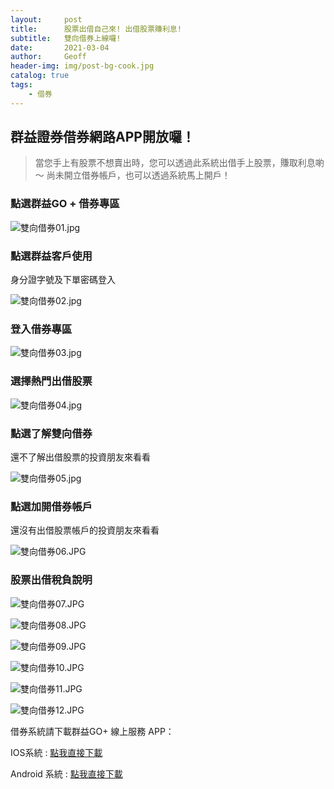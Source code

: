 ```yaml
---
layout:     post
title:      股票出借自己來! 出借股票賺利息!
subtitle:   雙向借券上線囉!
date:       2021-03-04
author:     Geoff
header-img: img/post-bg-cook.jpg
catalog: true
tags:
    - 借券
---
```




## 群益證券借券網路APP開放囉！

> 當您手上有股票不想賣出時，您可以透過此系統出借手上股票，賺取利息喲～
  尚未開立借券帳戶，也可以透過系統馬上開戶！

### 點選群益GO + 借券專區

![雙向借券01.jpg]({{site.baseurl}}/media/雙向借券01.jpg)


### 點選群益客戶使用
身分證字號及下單密碼登入

![雙向借券02.jpg]({{site.baseurl}}/media/雙向借券02.jpg)

### 登入借券專區

![雙向借券03.jpg]({{site.baseurl}}/media/雙向借券03.jpg)

### 選擇熱門出借股票

![雙向借券04.jpg]({{site.baseurl}}/media/雙向借券04.jpg)

### 點選了解雙向借券
還不了解出借股票的投資朋友來看看

![雙向借券05.jpg]({{site.baseurl}}/media/雙向借券05.jpg)

### 點選加開借券帳戶
還沒有出借股票帳戶的投資朋友來看看

![雙向借券06.JPG]({{site.baseurl}}/media/雙向借券06.JPG)

### 股票出借稅負說明

![雙向借券07.JPG]({{site.baseurl}}/media/雙向借券07.JPG)

![雙向借券08.JPG]({{site.baseurl}}/media/雙向借券08.JPG)

![雙向借券09.JPG]({{site.baseurl}}/media/雙向借券09.JPG)

![雙向借券10.JPG]({{site.baseurl}}/media/雙向借券10.JPG)

![雙向借券11.JPG]({{site.baseurl}}/media/雙向借券11.JPG)

![雙向借券12.JPG]({{site.baseurl}}/media/雙向借券12.JPG)


借券系統請下載群益GO+ 線上服務 APP：

IOS系統 : [點我直接下載](https://apps.apple.com/tw/app/qun-yigo-xian-shang-kai-hu/id1069752783)

Android 系統 : [點我直接下載](https://play.google.com/store/apps/details?id=com.capital.capitalmobiwizard)





 
